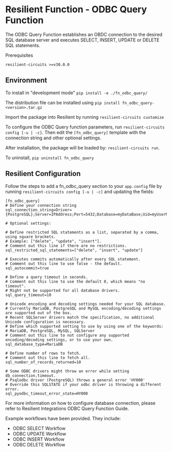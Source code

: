 # Resilient Function - ODBC Query Function

The ODBC Query Function establishes an OBDC connection to the desired SQL database server and executes SELECT, INSERT, UPDATE or DELETE SQL statements.

Prerequisites
```
resilient-circuits >=v30.0.0
```

## Environment
To install in "development mode"
    `pip install -e ./fn_odbc_query/`
    
The distribution file can be installed using
    `pip install fn_odbc_query-<version>.tar.gz`
    
Import the package into Resilient by running `resilient-circuits customize`

To configure the ODBC Query function parameters, run `resilient-circuits config [-u | -c]`. 
Then edit the `[fn_odbc_query]` template with the connection string and other optional settings.

After installation, the package will be loaded by: `resilient-circuits run`.

To uninstall,
    `pip uninstall fn_odbc_query`

## Resilient Configuration
Follow the steps to add a fn_odbc_query section to your `app.config` file by running `resilient-circuits config [-u | -c]` and updating the fields:

```
[fn_odbc_query]
# Define your connection string
sql_connection_string=Driver={PostgreSQL};Server=IPAddress;Port=5432;Database=myDataBase;Uid=myUserName;Pwd=myPassword;

# Optional settings:

# Define restricted SQL statements as a list, separated by a comma, using square brackets.
# Example: ["delete", "update", "insert"].
# Comment out this line if there are no restrictions.
sql_restricted_sql_statements=["delete", "insert", "update"]

# Executes commits automatically after every SQL statement.
# Comment out this line to use false - the default.
sql_autocommit=true

# Define a query timeout in seconds.
# Comment out this line to use the default 0, which means "no timeout".
# Might not be supported for all database drivers.
sql_query_timeout=10

# Unicode encoding and decoding settings needed for your SQL database.
# Currently MariaDB, PostgreSQL and MySQL encoding/decoding settings are supported out of the box.
# Recent SQLServer drivers match the specification, no additional Unicode configuration is necessary.
# Define which supported setting to use by using one of the keywords:
# MariaDB, PostgreSQL, MySQL, SQLServer
# Comment out this line to not configure any supported encoding/decoding settings, or to use your own.
sql_database_type=MariaDB

# Define number of rows to fetch.
# Comment out this line to fetch all.
sql_number_of_records_returned=10

# Some ODBC drivers might throw an error while setting db_connection.timeout.
# Psqlodbc driver (PostgreSQL) throws a general error 'HY000'
# Override this SQLSTATE if your odbc driver is throwing a different error.
sql_pyodbc_timeout_error_state=HY000
```

For more information on how to configure database connection, please refer to Resilient Integrations ODBC Query Function Guide.

Example workflows have been provided. They include: 
* ODBC SELECT Workflow
* ODBC UPDATE Workflow
* ODBC INSERT Workflow
* ODBC DELETE Workflow

